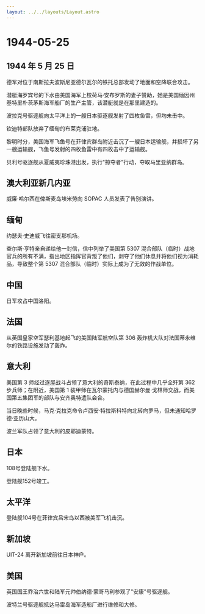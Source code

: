 ```yaml
---
layout: ../../layouts/Layout.astro
---
```


# 1944-05-25

## 1944 年 5 月 25 日

德军对位于南斯拉夫波斯尼亚德尔瓦尔的铁托总部发动了地面和空降联合攻击。

潜艇海罗宾号的下水由美国海军上校荷马·安布罗斯的妻子赞助，她是美国缅因州基特里朴茨茅斯海军船厂的生产主管，该潜艇就是在那里建造的。

波拉克号驱逐舰向太平洋上的一艘日本驱逐舰发射了四枚鱼雷，但均未击中。

钦迪特部队放弃了缅甸的布莱克浦驻地。

黎明时分，美国海军飞鱼号在菲律宾群岛附近击沉了一艘日本运输舰，并损坏了另一艘运输舰，飞鱼号发射的四枚鱼雷中有四枚击中了运输舰。

贝利号驱逐舰从夏威夷珍珠港出发，执行"掠夺者"行动，夺取马里亚纳群岛。

## 澳大利亚新几内亚

威廉·哈尔西在俾斯麦岛埃米劳向 SOPAC 人员发表了告别演讲。

## 缅甸

约瑟夫·史迪威飞往密支那机场。

查尔斯·亨特亲自递给他一封信，信中列举了美国第 5307
混合部队（临时）战地官兵的所有不满，指出地区指挥官背叛了他们，剥夺了他们休息并将他们视为消耗品，导致整个第
5307 混合部队（临时）实际上成为了无效的作战单位。

## 中国

日军攻占中国洛阳。

## 法国

从英国皇家空军瑟利基地起飞的美国陆军航空队第 306
轰炸机大队对法国蒂永维尔的铁路设施发动了轰炸。

## 意大利

美国第 3 师经过逐屋战斗占领了意大利的奇斯泰纳，在此过程中几乎全歼第 362
步兵师；在附近，美国第 1
装甲师在瓦尔蒙托内与德国赫尔曼·戈林师交战，而美国第五集团军的部队与安齐奥特遣队会合。

当日晚些时候，马克·克拉克命令卢西安·特拉斯科特向北转向罗马，但未通知哈罗德·亚历山大。

波兰军队占领了意大利的皮耶迪蒙特。

## 日本

108号登陆舰下水。

登陆舰152号竣工。

## 太平洋

登陆舰104号在菲律宾吕宋岛以西被美军飞机击沉。

## 新加坡

UIT-24 离开新加坡前往日本神户。

## 美国

英国国王乔治六世和陆军元帅伯纳德·蒙哥马利参观了"安康"号驱逐舰。

波特兰号驱逐舰抵达马雷岛海军造船厂进行维修和大修。